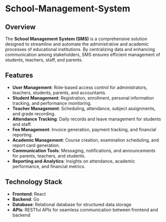 # School-Management-System

## Overview

The **School Management System (SMS)** is a comprehensive solution designed to streamline and automate the administrative and academic processes of educational institutions. By centralizing data and enhancing communication among stakeholders, SMS ensures efficient management of students, teachers, staff, and parents.

## Features

- **User Management**: Role-based access control for administrators, teachers, students, parents, and accountants.
- **Student Management**: Registration, enrollment, personal information tracking, and performance monitoring.
- **Teacher Management**: Scheduling, attendance, subject assignments, and grade recording.
- **Attendance Tracking**: Daily records and leave management for students and staff.
- **Fee Management**: Invoice generation, payment tracking, and financial reporting.
- **Academic Management**: Course creation, examination scheduling, and report card generation.
- **Communication Tools**: Messaging, notifications, and announcements for parents, teachers, and students.
- **Reporting and Analytics**: Insights on attendance, academic performance, and financial metrics.

## Technology Stack

- **Frontend**: React
- **Backend**: Go
- **Database**: Relational database for structured data storage
- **APIs**: RESTful APIs for seamless communication between frontend and backend
